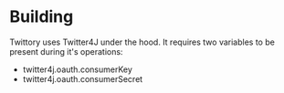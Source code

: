 Building
========

Twittory uses Twitter4J under the hood. It requires two variables to be present during it's operations:
* twitter4j.oauth.consumerKey <your key from Twitter>
* twitter4j.oauth.consumerSecret <secret for your key>